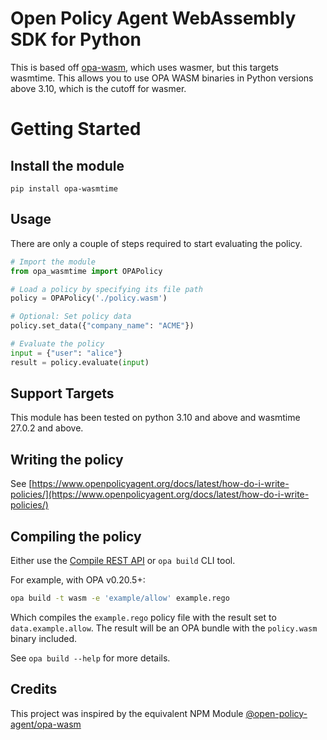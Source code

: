 # Open Policy Agent WebAssembly SDK for Python

This is based off [opa-wasm](https://pypi.org/project/opa-wasm/), which uses wasmer, but this targets wasmtime. This allows you to use OPA WASM binaries in Python versions above 3.10, which is the cutoff for wasmer.

# Getting Started

## Install the module

```
pip install opa-wasmtime
```

## Usage

There are only a couple of steps required to start evaluating the policy.

```python
# Import the module
from opa_wasmtime import OPAPolicy

# Load a policy by specifying its file path
policy = OPAPolicy('./policy.wasm')

# Optional: Set policy data
policy.set_data({"company_name": "ACME"})

# Evaluate the policy
input = {"user": "alice"}
result = policy.evaluate(input)
```

## Support Targets

This module has been tested on python 3.10 and above and wasmtime 27.0.2 and above.

## Writing the policy

See [https://www.openpolicyagent.org/docs/latest/how-do-i-write-policies/](https://www.openpolicyagent.org/docs/latest/how-do-i-write-policies/)

## Compiling the policy

Either use the [Compile REST API](https://www.openpolicyagent.org/docs/latest/rest-api/#compile-api) or `opa build` CLI tool.

For example, with OPA v0.20.5+:

```bash
opa build -t wasm -e 'example/allow' example.rego
```

Which compiles the `example.rego` policy file with the result set to
`data.example.allow`. The result will be an OPA bundle with the `policy.wasm`
binary included.

See `opa build --help` for more details.

## Credits

This project was inspired by the equivalent NPM Module [@open-policy-agent/opa-wasm](https://github.com/open-policy-agent/npm-opa-wasm)
